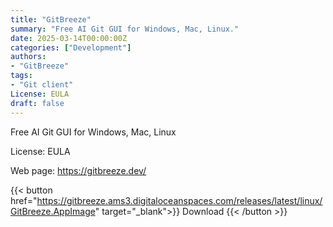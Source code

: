 ```yaml
---
title: "GitBreeze"
summary: "Free AI Git GUI for Windows, Mac, Linux."
date: 2025-03-14T00:00:00Z
categories: ["Development"]
authors:
- "GitBreeze"
tags: 
- "Git client"
License: EULA
draft: false
---
```


Free AI Git GUI for Windows, Mac, Linux

License: EULA

Web page: <https://gitbreeze.dev/>  

{{< button href="https://gitbreeze.ams3.digitaloceanspaces.com/releases/latest/linux/GitBreeze.AppImage" target="_blank">}}
Download
{{< /button >}}